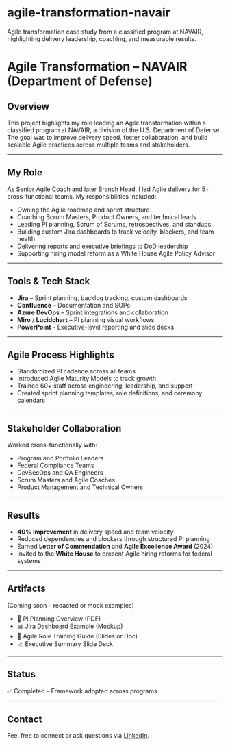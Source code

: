 # agile-transformation-navair
Agile transformation case study from a classified program at NAVAIR, highlighting delivery leadership, coaching, and measurable results.
# Agile Transformation – NAVAIR (Department of Defense)

## Overview
This project highlights my role leading an Agile transformation within a classified program at NAVAIR, a division of the U.S. Department of Defense. The goal was to improve delivery speed, foster collaboration, and build scalable Agile practices across multiple teams and stakeholders.

---

## My Role
As Senior Agile Coach and later Branch Head, I led Agile delivery for 5+ cross-functional teams. My responsibilities included:

- Owning the Agile roadmap and sprint structure
- Coaching Scrum Masters, Product Owners, and technical leads
- Leading PI planning, Scrum of Scrums, retrospectives, and standups
- Building custom Jira dashboards to track velocity, blockers, and team health
- Delivering reports and executive briefings to DoD leadership
- Supporting hiring model reform as a White House Agile Policy Advisor

---

## Tools & Tech Stack
- **Jira** – Sprint planning, backlog tracking, custom dashboards
- **Confluence** – Documentation and SOPs
- **Azure DevOps** – Sprint integrations and collaboration
- **Miro** / **Lucidchart** – PI planning visual workflows
- **PowerPoint** – Executive-level reporting and slide decks

---

## Agile Process Highlights
- Standardized PI cadence across all teams
- Introduced Agile Maturity Models to track growth
- Trained 60+ staff across engineering, leadership, and support
- Created sprint planning templates, role definitions, and ceremony calendars

---

## Stakeholder Collaboration
Worked cross-functionally with:

- Program and Portfolio Leaders
- Federal Compliance Teams
- DevSecOps and QA Engineers
- Scrum Masters and Agile Coaches
- Product Management and Technical Owners

---

## Results
- **40% improvement** in delivery speed and team velocity
- Reduced dependencies and blockers through structured PI planning
- Earned **Letter of Commendation** and **Agile Excellence Award** (2024)
- Invited to the **White House** to present Agile hiring reforms for federal systems

---

## Artifacts
(Coming soon – redacted or mock examples)

- 📄 PI Planning Overview (PDF)
- 📊 Jira Dashboard Example (Mockup)
- 📎 Agile Role Training Guide (Slides or Doc)
- 📈 Executive Summary Slide Deck

---

## Status
✅ Completed – Framework adopted across programs

---

## Contact
Feel free to connect or ask questions via [LinkedIn](https://www.linkedin.com/in/clemishab).
